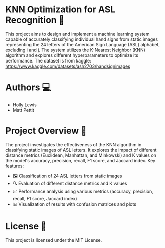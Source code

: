# KNN Optimization for ASL Recognition 👋
This project aims to design and implement a machine learning system capable of accurately classifying individual hand signs from static images representing the 24 letters of the American Sign Language (ASL) alphabet, excluding i and j. The system utilizes the K-Nearest Neighbor (KNN) algorithm and explores different hyperparameters to optimize its performance. The dataset is from kaggle: https://www.kaggle.com/datasets/ash2703/handsignimages

# Authors 💻
- Holly Lewis
- Matt Pettit

# Project Overview 📖
The project investigates the effectiveness of the KNN algorithm in classifying static images of ASL letters. It explores the impact of different distance metrics (Euclidean, Manhattan, and Minkowski) and K values on the model's accuracy, precision, recall, F1 score, and Jaccard index.
Key features:
- 🖼️ Classification of 24 ASL letters from static images
- 🔍 Evaluation of different distance metrics and K values
- 📈 Performance analysis using various metrics (accuracy, precision, recall, F1 score, Jaccard index)
- 📊 Visualization of results with confusion matrices and plots

# License 📄
This project is licensed under the MIT License.

